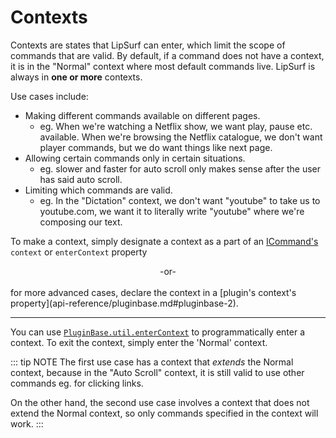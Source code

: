 # Contexts

Contexts are states that LipSurf can enter, which limit the scope of commands that are valid. By default, if a command does not have a context, it is in the "Normal" context where most default commands live. LipSurf is always in <b>one or more</b> contexts. 

Use cases include:
 * Making different commands available on different pages.
    * eg. When we're watching a Netflix show, we want <span class="voice-cmd">play</span>, <span class="voice-cmd">pause</span> etc. available. When we're browsing the Netflix catalogue, we don't want player commands, but we do want things like <span class="voice-cmd">next page</span>.
 * Allowing certain commands only in certain situations.
    * eg. <span class="voice-cmd">slower</span> and <span class="voice-cmd">faster</span> for <span class="voice-cmd">auto scroll</span> only makes sense after the user has said <span class="voice-cmd">auto scroll</span>.
 * Limiting which commands are valid.
    * eg. In the "Dictation" context, we don't want "youtube" to take us to youtube.com, we want it to literally write "youtube" where we're composing our text.

 To make a context, simply designate a context as a part of an [ICommand's](/api-reference/command.md#icommand) `context` or `enterContext` property
 <br>
 <center>-or-</center>
 <br>
 for more advanced cases, declare the context in a [plugin's context's property](api-reference/pluginbase.md#pluginbase-2).

---------------------

You can use [`PluginBase.util.enterContext`](api-reference/pluginbase.md#pluginbase-util) to programmatically enter a context. To exit the context, simply enter the 'Normal' context.

::: tip NOTE
The first use case has a context that _extends_ the Normal context, because in the "Auto Scroll" context, it is still valid to use other commands eg. for clicking links.

On the other hand, the second use case involves a context that does
not extend the Normal context, so only commands specified in the context will work.
:::
